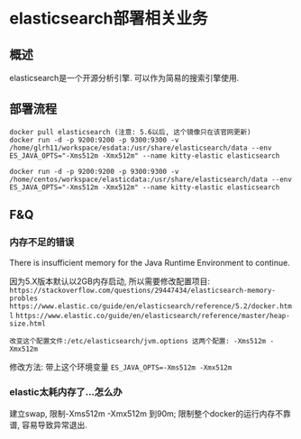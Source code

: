 # elasticsearch部署相关业务

## 概述

elasticsearch是一个开源分析引擎. 可以作为简易的搜索引擎使用.

## 部署流程

```
docker pull elasticsearch (注意: 5.6以后, 这个镜像只在该官网更新)
docker run -d -p 9200:9200 -p 9300:9300 -v /home/glrh11/workspace/esdata:/usr/share/elasticsearch/data --env ES_JAVA_OPTS="-Xms512m -Xmx512m" --name kitty-elastic elasticsearch 

docker run -d -p 9200:9200 -p 9300:9300 -v /home/centos/workspace/elasticdata:/usr/share/elasticsearch/data --env ES_JAVA_OPTS="-Xms512m -Xmx512m" --name kitty-elastic elasticsearch 
```

## F&Q

### 内存不足的错误
There is insufficient memory for the Java Runtime Environment to continue.

因为5.X版本默认以2GB内存启动, 所以需要修改配置项目: 
`https://stackoverflow.com/questions/29447434/elasticsearch-memory-probles`
`https://www.elastic.co/guide/en/elasticsearch/reference/5.2/docker.html`
`https://www.elastic.co/guide/en/elasticsearch/reference/master/heap-size.html`

`改变这个配置文件:/etc/elasticsearch/jvm.options 这两个配置: -Xms512m -Xmx512m`

修改方法: 带上这个环境变量 `ES_JAVA_OPTS=-Xms512m -Xmx512m`

### elastic太耗内存了...怎么办

建立swap, 限制-Xms512m -Xmx512m 到90m; 
限制整个docker的运行内存不靠谱, 容易导致异常退出.
